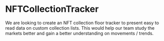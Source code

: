 # NFTCollectionTracker
We are looking to create an NFT collection floor tracker to present easy to read data on custom collection lists. This would help our team study the markets better and gain a better understanding on movements / trends.
